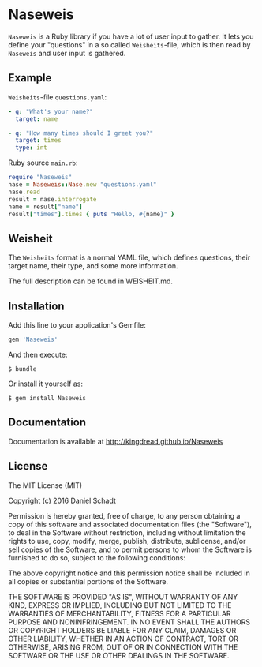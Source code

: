 # Naseweis

`Naseweis` is a Ruby library if you have a lot of user input to gather. It lets
you define your "questions" in a so called `Weisheits`-file, which is then read
by `Naseweis` and user input is gathered.

## Example

`Weisheits`-file `questions.yaml`:

```yaml
- q: "What's your name?"
  target: name

- q: "How many times should I greet you?"
  target: times
  type: int
```

Ruby source `main.rb`:

```ruby
require "Naseweis"
nase = Naseweis::Nase.new "questions.yaml"
nase.read
result = nase.interrogate
name = result["name"]
result["times"].times { puts "Hello, #{name}" }
```

## Weisheit

The `Weisheits` format is a normal YAML file, which defines questions, their
target name, their type, and some more information.

The full description can be found in WEISHEIT.md.

## Installation

Add this line to your application's Gemfile:

```ruby
gem 'Naseweis'
```

And then execute:

    $ bundle

Or install it yourself as:

    $ gem install Naseweis

## Documentation

Documentation is available at http://kingdread.github.io/Naseweis

## License

The MIT License (MIT)

Copyright (c) 2016 Daniel Schadt

Permission is hereby granted, free of charge, to any person obtaining a copy of
this software and associated documentation files (the "Software"), to deal in
the Software without restriction, including without limitation the rights to
use, copy, modify, merge, publish, distribute, sublicense, and/or sell copies
of the Software, and to permit persons to whom the Software is furnished to do
so, subject to the following conditions:

The above copyright notice and this permission notice shall be included in all
copies or substantial portions of the Software.

THE SOFTWARE IS PROVIDED "AS IS", WITHOUT WARRANTY OF ANY KIND, EXPRESS OR
IMPLIED, INCLUDING BUT NOT LIMITED TO THE WARRANTIES OF MERCHANTABILITY,
FITNESS FOR A PARTICULAR PURPOSE AND NONINFRINGEMENT. IN NO EVENT SHALL THE
AUTHORS OR COPYRIGHT HOLDERS BE LIABLE FOR ANY CLAIM, DAMAGES OR OTHER
LIABILITY, WHETHER IN AN ACTION OF CONTRACT, TORT OR OTHERWISE, ARISING FROM,
OUT OF OR IN CONNECTION WITH THE SOFTWARE OR THE USE OR OTHER DEALINGS IN THE
SOFTWARE.

